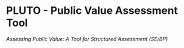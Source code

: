 # PLUTO - Public Value Assessment Tool

_Assessing Public Value: A Tool for Structured Assessment (SE/BP)_
